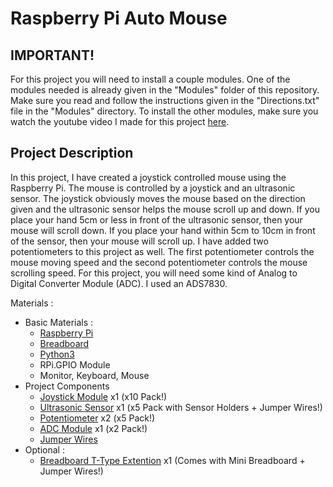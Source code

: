 # Raspberry Pi Auto Mouse

## IMPORTANT!

For this project you will need to install a couple modules.  One of the modules needed is already given in the "Modules" folder of this repository.  Make sure you read and follow the instructions given in the "Directions.txt" file in the "Modules" directory.  To install the other modules, make sure you watch the youtube video I made for this project [here](https://www.youtube.com/channel/UCKoQohlSLnq11GT_oJ6BcYg?view_as=subscriber).

## Project Description

In this project, I have created a joystick controlled mouse using the Raspberry Pi.  The mouse is controlled by a joystick and an ultrasonic sensor.  The joystick obviously moves the mouse based on the direction given and the ultrasonic sensor helps the mouse scroll up and down.  If you place your hand 5cm or less in front of the ultrasonic sensor, then your mouse will scroll down.  If you place your hand within 5cm to 10cm in front of the sensor, then your mouse will scroll up.  I have added two potentiometers to this project as well.  The first potentiometer controls the mouse moving speed and the second potentiometer controls the mouse scrolling speed.  For this project, you will need some kind of Analog to Digital Converter Module (ADC).  I used an ADS7830.

Materials :
  - Basic Materials :
    - [Raspberry Pi](https://www.amazon.com/CanaKit-Raspberry-Starter-Premium-Black/dp/B07BCC8PK7/ref=sr_1_1_sspa?dchild=1&keywords=raspberry+pi+3&qid=1597708898&sr=8-1-spons&psc=1&spLa=ZW5jcnlwdGVkUXVhbGlmaWVyPUEyMVJaMVVMMFQxTDJNJmVuY3J5cHRlZElkPUEwMzI5MzA0VTVHQUY5R0I3WVNKJmVuY3J5cHRlZEFkSWQ9QTA3NTAxMjAzTUIyNzBOUEVKVk9JJndpZGdldE5hbWU9c3BfYXRmJmFjdGlvbj1jbGlja1JlZGlyZWN0JmRvTm90TG9nQ2xpY2s9dHJ1ZQ==)
    - [Breadboard](https://www.amazon.com/EL-CP-003-Breadboard-Solderless-Distribution-Connecting/dp/B01EV6LJ7G/ref=sr_1_1_sspa?dchild=1&keywords=breadboard&qid=1597709033&sr=8-1-spons&psc=1&spLa=ZW5jcnlwdGVkUXVhbGlmaWVyPUEzUzJGSEpMRU1TSjNLJmVuY3J5cHRlZElkPUEwODI2MDcwM0I3NjBXOUtRSUxHQyZlbmNyeXB0ZWRBZElkPUEwNTI0ODkxMTVLQVI1Vk9QVEE5OCZ3aWRnZXROYW1lPXNwX2F0ZiZhY3Rpb249Y2xpY2tSZWRpcmVjdCZkb05vdExvZ0NsaWNrPXRydWU=)
    - [Python3](https://www.python.org/)
    - RPi.GPIO Module
    - Monitor, Keyboard, Mouse
  - Project Components
    - [Joystick Module](https://www.amazon.com/WGCD-Joystick-Breakout-Controller-Arduino/dp/B01N59MK0U/ref=sr_1_2_sspa?crid=3HJ0XBLELS3SS&dchild=1&keywords=joystick+module&qid=1598636392&sprefix=joysti%2Caps%2C225&sr=8-2-spons&psc=1&spLa=ZW5jcnlwdGVkUXVhbGlmaWVyPUFQRE40WEFRNTVHQVomZW5jcnlwdGVkSWQ9QTA5MjkwMzgxQUU2UjI5TVFYUU5LJmVuY3J5cHRlZEFkSWQ9QTA1NTE5NzYzQzFCTkcyVlhZMTdCJndpZGdldE5hbWU9c3BfYXRmJmFjdGlvbj1jbGlja1JlZGlyZWN0JmRvTm90TG9nQ2xpY2s9dHJ1ZQ==) x1 (x10 Pack!)
    - [Ultrasonic Sensor](https://www.amazon.com/Smraza-Ultrasonic-Distance-Mounting-Duemilanove/dp/B01JG09DCK/ref=sr_1_1_sspa?crid=2EBBARQXLGE9X&dchild=1&keywords=ultrasonic+sensor&qid=1598636481&sprefix=ultrasonic+sensor%2Caps%2C231&sr=8-1-spons&psc=1&spLa=ZW5jcnlwdGVkUXVhbGlmaWVyPUExNlI0VlhYRkZBV01QJmVuY3J5cHRlZElkPUEwMzUwMDUwMlRBREVWT1JROUcyWiZlbmNyeXB0ZWRBZElkPUEwNDIyMDEyMjNLSDE1TkdLU0lJQSZ3aWRnZXROYW1lPXNwX2F0ZiZhY3Rpb249Y2xpY2tSZWRpcmVjdCZkb05vdExvZ0NsaWNrPXRydWU=) x1 (x5 Pack with Sensor Holders + Jumper Wires!)
    - [Potentiometer](https://www.amazon.com/Uxcell-a15011600ux0235-Linear-Rotary-Potentiometer/dp/B01DKCUVMQ/ref=sr_1_10?crid=2SQWKWKZIW5X4&dchild=1&keywords=potentiometer&qid=1598636606&sprefix=potentiomater%2Caps%2C235&sr=8-10) x2 (x5 Pack!)
    - [ADC Module](https://www.amazon.com/Converter-Programmable-Amplifier-Development-Raspberry/dp/B07TGB6KF8/ref=sr_1_5?dchild=1&keywords=adc+module&qid=1598636682&sr=8-5) x1 (x2 Pack!)
    - [Jumper Wires](https://www.amazon.com/EDGELEC-Breadboard-Optional-Assorted-Multicolored/dp/B07GD2BWPY/ref=sr_1_3?dchild=1&keywords=jumper+wires&qid=1598636986&sr=8-3)
  - Optional :
    - [Breadboard T-Type Extention](https://www.amazon.com/Kuman-Expansion-Raspberry-Solderless-Breadboard/dp/B074DSMPYD/ref=sr_1_8?dchild=1&keywords=breadboard+extension&qid=1597765374&sr=8-8) x1 (Comes with Mini Breadboard + Jumper Wires!)
